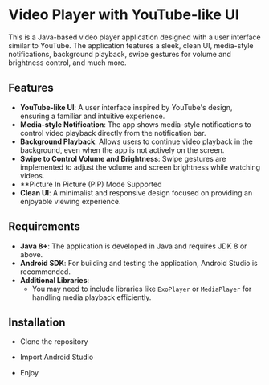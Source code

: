 # Video Player with YouTube-like UI

This is a Java-based video player application designed with a user interface similar to YouTube. The application features a sleek, clean UI, media-style notifications, background playback, swipe gestures for volume and brightness control, and much more. 

## Features

- **YouTube-like UI**: A user interface inspired by YouTube's design, ensuring a familiar and intuitive experience.
- **Media-style Notification**: The app shows media-style notifications to control video playback directly from the notification bar.
- **Background Playback**: Allows users to continue video playback in the background, even when the app is not actively on the screen.
- **Swipe to Control Volume and Brightness**: Swipe gestures are implemented to adjust the volume and screen brightness while watching videos.
- **Picture In Picture (PIP) Mode Supported
- **Clean UI**: A minimalist and responsive design focused on providing an enjoyable viewing experience.

## Requirements

- **Java 8+**: The application is developed in Java and requires JDK 8 or above.
- **Android SDK**: For building and testing the application, Android Studio is recommended.
- **Additional Libraries**: 
  - You may need to include libraries like `ExoPlayer` or `MediaPlayer` for handling media playback efficiently.

## Installation

- Clone the repository


- Import Android Studio 

- Enjoy
